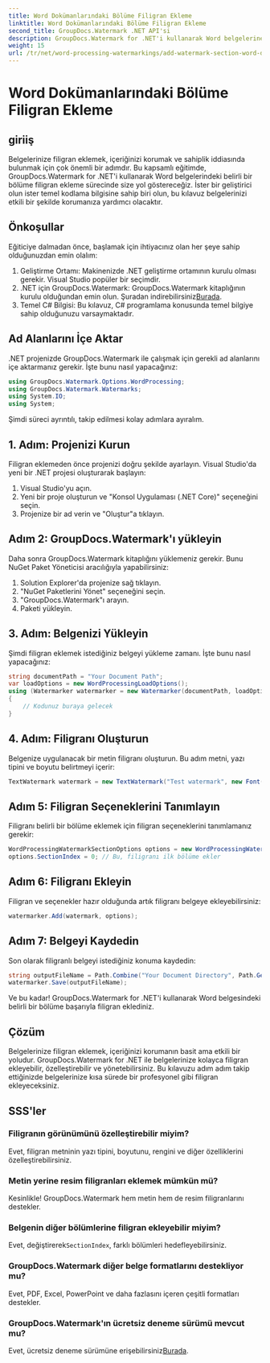 ```yaml
---
title: Word Dokümanlarındaki Bölüme Filigran Ekleme
linktitle: Word Dokümanlarındaki Bölüme Filigran Ekleme
second_title: GroupDocs.Watermark .NET API'si
description: GroupDocs.Watermark for .NET'i kullanarak Word belgelerine kolayca filigran ekleyin. Bu basit kılavuzla içeriğinizi koruyun.
weight: 15
url: /tr/net/word-processing-watermarkings/add-watermark-section-word-docs/
---
```


# Word Dokümanlarındaki Bölüme Filigran Ekleme

## giriiş
Belgelerinize filigran eklemek, içeriğinizi korumak ve sahiplik iddiasında bulunmak için çok önemli bir adımdır. Bu kapsamlı eğitimde, GroupDocs.Watermark for .NET'i kullanarak Word belgelerindeki belirli bir bölüme filigran ekleme sürecinde size yol göstereceğiz. İster bir geliştirici olun ister temel kodlama bilgisine sahip biri olun, bu kılavuz belgelerinizi etkili bir şekilde korumanıza yardımcı olacaktır.
## Önkoşullar
Eğiticiye dalmadan önce, başlamak için ihtiyacınız olan her şeye sahip olduğunuzdan emin olalım:
1. Geliştirme Ortamı: Makinenizde .NET geliştirme ortamının kurulu olması gerekir. Visual Studio popüler bir seçimdir.
2.  .NET için GroupDocs.Watermark: GroupDocs.Watermark kitaplığının kurulu olduğundan emin olun. Şuradan indirebilirsiniz[Burada](https://releases.groupdocs.com/Watermark/net/).
3. Temel C# Bilgisi: Bu kılavuz, C# programlama konusunda temel bilgiye sahip olduğunuzu varsaymaktadır.
## Ad Alanlarını İçe Aktar
.NET projenizde GroupDocs.Watermark ile çalışmak için gerekli ad alanlarını içe aktarmanız gerekir. İşte bunu nasıl yapacağınız:
```csharp
using GroupDocs.Watermark.Options.WordProcessing;
using GroupDocs.Watermark.Watermarks;
using System.IO;
using System;
```
Şimdi süreci ayrıntılı, takip edilmesi kolay adımlara ayıralım.
## 1. Adım: Projenizi Kurun
Filigran eklemeden önce projenizi doğru şekilde ayarlayın. Visual Studio'da yeni bir .NET projesi oluşturarak başlayın:
1. Visual Studio'yu açın.
2. Yeni bir proje oluşturun ve "Konsol Uygulaması (.NET Core)" seçeneğini seçin.
3. Projenize bir ad verin ve "Oluştur"a tıklayın.
## Adım 2: GroupDocs.Watermark'ı yükleyin
Daha sonra GroupDocs.Watermark kitaplığını yüklemeniz gerekir. Bunu NuGet Paket Yöneticisi aracılığıyla yapabilirsiniz:
1. Solution Explorer'da projenize sağ tıklayın.
2. "NuGet Paketlerini Yönet" seçeneğini seçin.
3. "GroupDocs.Watermark"ı arayın.
4. Paketi yükleyin.
## 3. Adım: Belgenizi Yükleyin
Şimdi filigran eklemek istediğiniz belgeyi yükleme zamanı. İşte bunu nasıl yapacağınız:
```csharp
string documentPath = "Your Document Path";
var loadOptions = new WordProcessingLoadOptions();
using (Watermarker watermarker = new Watermarker(documentPath, loadOptions))
{
    // Kodunuz buraya gelecek
}
```
## 4. Adım: Filigranı Oluşturun
Belgenize uygulanacak bir metin filigranı oluşturun. Bu adım metni, yazı tipini ve boyutu belirtmeyi içerir:
```csharp
TextWatermark watermark = new TextWatermark("Test watermark", new Font("Arial", 19));
```
## Adım 5: Filigran Seçeneklerini Tanımlayın
Filigranı belirli bir bölüme eklemek için filigran seçeneklerini tanımlamanız gerekir:
```csharp
WordProcessingWatermarkSectionOptions options = new WordProcessingWatermarkSectionOptions();
options.SectionIndex = 0; // Bu, filigranı ilk bölüme ekler
```
## Adım 6: Filigranı Ekleyin
Filigran ve seçenekler hazır olduğunda artık filigranı belgeye ekleyebilirsiniz:
```csharp
watermarker.Add(watermark, options);
```
## Adım 7: Belgeyi Kaydedin
Son olarak filigranlı belgeyi istediğiniz konuma kaydedin:
```csharp
string outputFileName = Path.Combine("Your Document Directory", Path.GetFileName(documentPath));
watermarker.Save(outputFileName);
```
Ve bu kadar! GroupDocs.Watermark for .NET'i kullanarak Word belgesindeki belirli bir bölüme başarıyla filigran eklediniz.
## Çözüm
Belgelerinize filigran eklemek, içeriğinizi korumanın basit ama etkili bir yoludur. GroupDocs.Watermark for .NET ile belgelerinize kolayca filigran ekleyebilir, özelleştirebilir ve yönetebilirsiniz. Bu kılavuzu adım adım takip ettiğinizde belgelerinize kısa sürede bir profesyonel gibi filigran ekleyeceksiniz.
## SSS'ler
### Filigranın görünümünü özelleştirebilir miyim?
Evet, filigran metninin yazı tipini, boyutunu, rengini ve diğer özelliklerini özelleştirebilirsiniz.
### Metin yerine resim filigranları eklemek mümkün mü?
Kesinlikle! GroupDocs.Watermark hem metin hem de resim filigranlarını destekler.
### Belgenin diğer bölümlerine filigran ekleyebilir miyim?
 Evet, değiştirerek`SectionIndex`, farklı bölümleri hedefleyebilirsiniz.
### GroupDocs.Watermark diğer belge formatlarını destekliyor mu?
Evet, PDF, Excel, PowerPoint ve daha fazlasını içeren çeşitli formatları destekler.
### GroupDocs.Watermark'ın ücretsiz deneme sürümü mevcut mu?
 Evet, ücretsiz deneme sürümüne erişebilirsiniz[Burada](https://releases.groupdocs.com/).